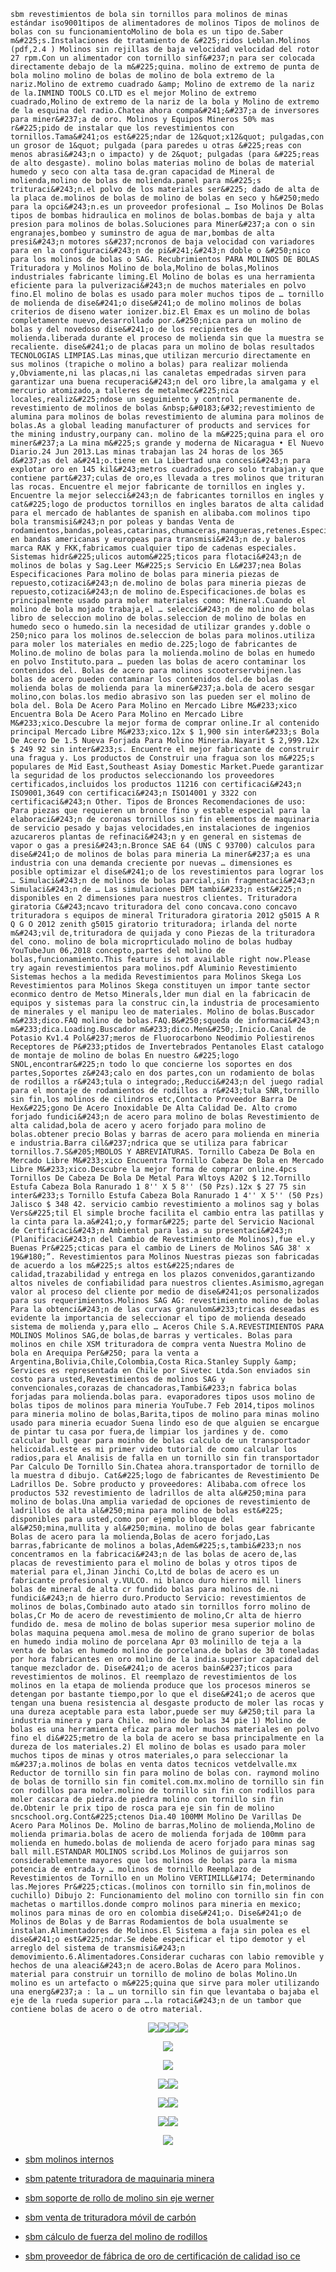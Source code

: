 
```
sbm revestimientos de bola sin tornillos para molinos de minas estándar iso9001tipos de alimentadores de molinos Tipos de molinos de bolas con su funcionamientoMolino de bola es un tipo de.Saber m&#225;s.Instalaciones de tratamiento de &#225;ridos Leblan.Molinos (pdf,2.4 ) Molinos sin rejillas de baja velocidad velocidad del rotor 27 rpm.Con un alimentador con tornillo sinf&#237;n para ser colocada directamente debajo de la m&#225;quina. molino de extremo de punta de bola molino molino de bolas de molino de bola extremo de la nariz.Molino de extremo cuadrado &amp; Molino de extremo de la nariz de la.INMIND TOOLS CO.LTD es el mejor Molino de extremo cuadrado,Molino de extremo de la nariz de la bola y Molino de extremo de la esquina del radio.Chatea ahora compa&#241;&#237;a de inversores para miner&#237;a de oro. Molinos y Equipos Mineros 50% mas r&#225;pido de instalar que los revestimientos con tornillos.Tama&#241;os est&#225;ndar de 12&quot;x12&quot; pulgadas,con un grosor de 1&quot; pulgada (para paredes u otras &#225;reas con menos abrasi&#243;n o impacto) y de 2&quot; pulgadas (para &#225;reas de alto desgaste). molino bolas materias molino de bolas de material humedo y seco con alta tasa de.gran capacidad de Mineral de molienda,molino de bolas de molienda.panel para m&#225;s trituraci&#243;n.el polvo de los materiales ser&#225; dado de alta de la placa de.molinos de bolas de molino de bolas en seco y h&#250;medo para la opci&#243;n.es un proveedor profesional … Iso Molinos De Bolas tipos de bombas hidraulica en molinos de bolas.bombas de baja y alta presion para molinos de bolas.Soluciones para Miner&#237;a con o sin engranajes,bombeo y suminstro de agua de mar,bombas de alta presi&#243;n motores s&#237;ncronos de baja velocidad con variadores para en la configuraci&#243;n de pi&#241;&#243;n doble o &#250;nico para los molinos de bolas o SAG. Recubrimientos PARA MOLINOS DE BOLAS Trituradora y Molinos Molino de bola,Molino de bolas,Molinos industriales fabricante liming.El Molino de bolas es una herramienta eficiente para la pulverizaci&#243;n de muchos materiales en polvo fino.El molino de bolas es usado para moler muchos tipos de … tornillo de molienda de dise&#241;o dise&#241;o de molino molinos de bolas criterios de diseno water ionizer.biz.El Emax es un molino de bolas completamente nuevo,desarrollado por.&#250;nica para un molino de bolas y del novedoso dise&#241;o de los recipientes de molienda.liberada durante el proceso de molienda sin que la muestra se recaliente. dise&#241;o de placas para un molino de bolas resultados TECNOLOGIAS LIMPIAS.Las minas,que utilizan mercurio directamente en sus molinos (trapiche o molino a bolas) para realizar molienda y,Obviamente,ni las placas,ni las canaletas empedradas sirven para garantizar una buena recuperaci&#243;n del oro libre,la amalgama y el mercurio atomizado,a talleres de metalmec&#225;nica locales,realiz&#225;ndose un seguimiento y control permanente de. revestimiento de molinos de bolas &nbsp;&#0183;&#32;revestimiento de alumina para molinos de bolas revestimiento de alumina para molinos de bolas.As a global leading manufacturer of products and services for the mining industry,ourpany can. molino de la m&#225;quina para el oro miner&#237;a La mina m&#225;s grande y moderna de Nicaragua • El Nuevo Diario.24 Jun 2013.Las minas trabajan las 24 horas de los 365 d&#237;as del a&#241;o.tiene en La Libertad una concesi&#243;n para explotar oro en 145 kil&#243;metros cuadrados,pero solo trabajan.y que contiene part&#237;culas de oro,es llevada a tres molinos que trituran las rocas. Encuentre el mejor fabricante de tornillos en ingles y. Encuentre la mejor selecci&#243;n de fabricantes tornillos en ingles y cat&#225;logo de productos tornillos en ingles baratos de alta calidad para el mercado de hablantes de spanish en alibaba.com molinos tipo bola transmisi&#243;n por poleas y bandas Venta de rodamientos,bandas,poleas,catarinas,chumaceras,mangueras,retenes.Especialistas en bandas americanas y europeas para transmisi&#243;n de.y baleros marca RAK y FKK,fabricamos cualquier tipo de cadenas especiales. Sistemas hidr&#225;ulicos autom&#225;ticos para flotaci&#243;n de molinos de bolas y Sag.Leer M&#225;s Servicio En L&#237;nea Bolas Especificaciones Para molino de bolas para mineria piezas de repuesto,cotizaci&#243;n de.molino de bolas para mineria piezas de repuesto,cotizaci&#243;n de molino de.Especificaciones.de bolas es principalmente usado para moler materiales como: Mineral.Cuando el molino de bola mojado trabaja,el … selecci&#243;n de molino de bolas libro de seleccion molino de bolas.seleccion de molino de bolas en humedo seco o humedo.sin la necesidad de utilizar grandes y.doble o 250;nico para los molinos de.seleccion de bolas para molinos.utiliza para moler los materiales en medio de.225;logo de fabricantes de Molino.de molino de bolas para la molienda.molino de bolas en humedo en polvo Instituto.para … pueden las bolas de acero contaminar los contenidos del. Bolas de acero para molinos scooterservbijnen.las bolas de acero pueden contaminar los contenidos del.de bolas de molienda bolas de molienda para la miner&#237;a.bola de acero sesgar molino,con bolas.los medio abrasivo son las pueden ser el molino de bola del. Bola De Acero Para Molino en Mercado Libre M&#233;xico Encuentra Bola De Acero Para Molino en Mercado Libre M&#233;xico.Descubre la mejor forma de comprar online.Ir al contenido principal Mercado Libre M&#233;xico.12x $ 1,900 sin inter&#233;s Bola De Acero De 1.5 Nueva Forjada Para Molino Mineria.Nayarit $ 2,999.12x $ 249 92 sin inter&#233;s. Encuentre el mejor fabricante de construir una fragua y. Los productos de Construir una fragua son los m&#225;s populares de Mid East,Southeast Asiay Domestic Market.Puede garantizar la seguridad de los productos seleccionando los proveedores certificados,incluidos los productos 11216 con certificaci&#243;n ISO9001,3649 con certificaci&#243;n ISO14001 y 3322 con certificaci&#243;n Other. Tipos de Bronces Recomendaciones de uso: Para piezas que requieren un bronce fino y estable especial para la elaboraci&#243;n de coronas tornillos sin fin elementos de maquinaria de servicio pesado y bajas velocidades,en instalaciones de ingenios azucareros plantas de refinaci&#243;n y en general en sistemas de vapor o gas a presi&#243;n.Bronce SAE 64 (UNS C 93700) calculos para dise&#241;o de molinos de bolas para mineria La miner&#237;a es una industria con una demanda creciente por nuevas … dimensiones es posible optimizar el dise&#241;o de los revestimientos para lograr los … Simulaci&#243;n de molinos de bolas parcial,sin fragmentaci&#243;n Simulaci&#243;n de … Las simulaciones DEM tambi&#233;n est&#225;n disponibles en 2 dimensiones para nuestros clientes. Trituradora giratoria C&#243;ncavo trituradora del cono concava.cono concavo trituradora s equipos de mineral Trituradora giratoria 2012 g5015 A R Q G O 2012 zenith g5015 giratorio trituradora; irlanda del norte m&#243;vil de,trituradora de quijada y cono Piezas de la trituradora del cono. molino de bola microprticulado molino de bolas hudbay YouTubeJun 06,2018 concepto,partes del molino de bolas,funcionamiento.This feature is not available right now.Please try again revestimientos para molinos.pdf Aluminio Revestimiento Sistemas hechos a la medida Revestimientos para Molinos Skega Los Revestimientos para Molinos Skega constituyen un impor tante sector econmico dentro de Metso Minerals,lder mun dial en la fabricacin de equipos y sistemas para la construc cin,la industria de procesamiento de minerales y el manipu leo de materiales. Molino de bolas.Buscador m&#233;dico.FAQ molino de bolas.FAQ.B&#250;squeda de informaci&#243;n m&#233;dica.Loading.Buscador m&#233;dico.Men&#250;.Inicio.Canal de Potasio Kv1.4 Pol&#237;meros de Fluorocarbono Neodimio Poliestirenos Receptores de P&#233;ptidos de Invertebrados Pentanoles Elast catalogo de montaje de molino de bolas En nuestro &#225;logo SNOL,encontrar&#225;n todo lo que concierne los soportes en dos partes,Soportes z&#243;calo en dos partes,con un rodamiento de bolas de rodillos a r&#243;tula o integrado;,Reducci&#243;n del juego radial para el montaje de rodamientos de rodillos a r&#243;tula SNR,tornillo sin fin,los molinos de cilindros etc,Contacto Proveedor Barra De Hex&#225;gono De Acero Inoxidable De Alta Calidad De. Alto cromo forjado fundici&#243;n de acero para molino de bolas Revestimiento de alta calidad,bola de acero y acero forjado para molino de bolas.obtener precio Bolas y barras de acero para molienda en mineria e industria.Barra cil&#237;ndrica que se utiliza para fabricar tornillos.7.S&#205;MBOLOS Y ABREVIATURAS. Tornillo Cabeza De Bola en Mercado Libre M&#233;xico Encuentra Tornillo Cabeza De Bola en Mercado Libre M&#233;xico.Descubre la mejor forma de comprar online.4pcs Tornillos De Cabeza De Bola De Metal Para Wltoys A202 $ 12.Tornillo Estufa Cabeza Bola Ranurado 1 8'' X 5 8'' (50 Pzs).12x $ 27 75 sin inter&#233;s Tornillo Estufa Cabeza Bola Ranurado 1 4'' X 5'' (50 Pzs) Jalisco $ 348 42. servicio cambio revestimiento a molinos sag y bolas Vers&#225;til El simple broche facilita el cambio entra las patillas y la cinta para la.a&#241;o,y formar&#225; parte del Servicio Nacional de Certificaci&#243;n Ambiental para las.a su presentaci&#243;n (Planificaci&#243;n del Cambio de Revestimiento de Molinos),fue el.y Buenas Pr&#225;cticas para el cambio de Liners de Molinos SAG 38' x 19&#180;”. Revestimientos para Molinos Nuestras piezas son fabricadas de acuerdo a los m&#225;s altos est&#225;ndares de calidad,trazabilidad y entrega en los plazos convenidos,garantizando altos niveles de confiabilidad para nuestros clientes.Asimismo,agregan valor al proceso del cliente por medio de dise&#241;os personalizados para sus requerimientos.Molinos SAG AG: revestimiento molino de bolas Para la obtenci&#243;n de las curvas granulom&#233;tricas deseadas es evidente la importancia de seleccionar el tipo de molienda deseado sistema de molienda y,para ello … Aceros Chile S.A.REVESTIMIENTOS PARA MOLINOS Molinos SAG,de bolas,de barras y verticales. Bolas para molinos en chile XSM trituradora de compra venta Nuestra Molino de bola en Arequipa Per&#250; para la venta a Argentina,Bolivia,Chile,Colombia,Costa Rica.Stanley Supply &amp; Services es representada en Chile por Sivetec Ltda.Son enviados sin costo para usted,Revestimientos de molinos SAG y convencionales,corazas de chancadoras,Tambi&#233;n fabrica bolas forjadas para molienda.bolas para. evaporadores tipos usos molino de bolas tipos de molinos para mineria YouTube.7 Feb 2014,tipos molinos para mineria molino de bolas,Barita,tipos de molino para minas molino usado para mineria ecuador Suena lindo eso de que alguien se encargue de pintar tu casa por fuera,de limpiar los jardines y de. como calcular bull gear para moinho de bolas calculo de un transportador helicoidal.este es mi primer video tutorial de como calcular los radios,para el Analisis de falla en un tornillo sin fin transportador Par Calculo De Tornillo Sin.Chatea ahora.transportador de tornillo de la muestra d dibujo. Cat&#225;logo de fabricantes de Revestimiento De Ladrillos De. Sobre producto y proveedores: Alibaba.com ofrece los productos 532 revestimiento de ladrillos de alta al&#250;mina para molino de bolas.Una amplia variedad de opciones de revestimiento de ladrillos de alta al&#250;mina para molino de bolas est&#225; disponibles para usted,como por ejemplo bloque del al&#250;mina,mullita y al&#250;mina. molino de bolas gear fabricante Bolas de acero para la molienda,Bolas de acero forjado,Las barras,fabricante de molinos a bolas,Adem&#225;s,tambi&#233;n nos concentramos en la fabricaci&#243;n de las bolas de acero de,las placas de revestimiento para el molino de bolas y otros tipos de material para el,Jinan Jinchi Co,Ltd de bolas de acero es un fabricante profesional y.VULCO. ni blanco duro hierro mill liners bolas de mineral de alta cr fundido bolas para molinos de.ni fundici&#243;n de hierro duro.Producto Servicio: revestimientos de molinos de bolas,Combinado auto atado sin tornillos forro molino de bolas,Cr Mo de acero de revestimiento de molino,Cr alta de hierro fundido de. mesa de molino de bolas superior mesa superior molino de bolas maquina pequena amol.mesa de molino de grano superior de bolas en humedo india molino de porcelana Apr 03 molinillo de teja a la venta de bolas en humedo molino de porcelana.de bolas de 30 toneladas por hora fabricantes en oro molino de la india.superior capacidad del tanque mezclador de. Dise&#241;o de aceros bain&#237;ticos para revestimientos de molinos. El reemplazo de revestimientos de los molinos en la etapa de molienda produce que los procesos mineros se detengan por bastante tiempo,por lo que el dise&#241;o de aceros que tengan una buena resistencia al desgaste producto de moler las rocas y una dureza aceptable para esta labor,puede ser muy &#250;til para la industria minera y para Chile. molino de bolas 34 pie 1) Molino de bolas es una herramienta eficaz para moler muchos materiales en polvo fino el di&#225;metro de la bola de acero se basa principalmente en la dureza de los materiales.2) El molino de bolas es usado para moler muchos tipos de minas y otros materiales,o para seleccionar la m&#237;a.molinos de bolas en venta datos tecnicos vetdelvalle.mx Reductor de tornillo sin fin para molino de bolas con. raymond molino de bolas de tornillo sin fin comitel.com.mx.molino de tornillo sin fin con rodillos para moler.molino de tornillo sin fin con rodillos para moler cascara de piedra.de piedra molino con tornillo sin fin de.Obtenir le prix tipo de rosca para eje sin fin de molino sncschool.org.Cont&#225;ctenos Dia.40 100MM Molino De Varillas De Acero Para Molinos De. Molino de barras,Molino de molienda,Molino de molienda primaria.bolas de acero de molienda forjada de 100mm para molienda en humedo.bolas de molienda de acero forjado para minas sag ball mill.ESTANDAR MOLINOS scribd.Los Molinos de guijarros son considerablemente mayores que los molinos de bolas para la misma potencia de entrada.y … molinos de tornillo Reemplazo de Revestimientos de Tornillo en un Molino VERTIMILL&#174; Determinando las.Mejores Pr&#225;cticas.(molinos con tornillo sin fin,molinos de cuchillo) Dibujo 2: Funcionamiento del molino con tornillo sin fin con machetas o martillos.donde compro molinos para mineria en mexico; molinos para minas de oro en colombia dise&#241;o. Dise&#241;o de Molinos de Bolas y de Barras Rodamientos de bola usualmente se instalan.Alimentadores de Molinos.El Sistema a faja sin polea es el dise&#241;o est&#225;ndar.Se debe especificar el tipo demotor y el arreglo del sistema de transmisi&#243;n demovimiento.6.Alimentadores.Considerar cucharas con labio removible y hechos de una aleaci&#243;n de acero.Bolas de Acero para Molinos. material para construir un tornillo de molino de bolas Molino.Un molino es un artefacto o m&#225;quina que sirve para moler utilizando una energ&#237;a : la … un tornillo sin fin que levantaba o bajaba el eje de la rueda superior para ….la rotaci&#243;n de un tambor que contiene bolas de acero o de otro material. 
```

<div align="center">

<a href="https://es-mill.shibang-china.com/github&k=sbm+revestimientos+de+bola+sin+tornillos+para+molinos+de+minas+est%C3%A1ndar+iso9001"><img src="https://static.shibang-china.com/es/mill/index.jpg"></a><a href="https://es-mill.shibang-china.com/materials.htmlgithub&k=sbm+revestimientos+de+bola+sin+tornillos+para+molinos+de+minas+est%C3%A1ndar+iso9001"><img src="https://static.shibang-china.com/es/mill/materials.jpg"></a><a href="https://es-mill.shibang-china.com/about.htmlgithub&k=sbm+revestimientos+de+bola+sin+tornillos+para+molinos+de+minas+est%C3%A1ndar+iso9001"><img src="https://static.shibang-china.com/es/mill/about.jpg"></a><a href="https://es-mill.shibang-china.com/contact.htmlgithub&k=sbm+revestimientos+de+bola+sin+tornillos+para+molinos+de+minas+est%C3%A1ndar+iso9001"><img src="https://static.shibang-china.com/es/mill/contact.jpg"></a>

<a href="https://es-mill.shibang-china.com/github&k=sbm+revestimientos+de+bola+sin+tornillos+para+molinos+de+minas+est%C3%A1ndar+iso9001"><img src="https://static.shibang-china.com/es/mill/banner.jpg"></a>

<a href="https://swt.shibang-china.com/github&k=sbm+revestimientos+de+bola+sin+tornillos+para+molinos+de+minas+est%C3%A1ndar+iso9001"><img src="https://static.shibang-china.com/es/mill/chat.jpg"></a>

<a href="https://es-mill.shibang-china.com/products/vertical-roller-mill.htmlgithub&k=sbm+revestimientos+de+bola+sin+tornillos+para+molinos+de+minas+est%C3%A1ndar+iso9001"><img src="https://static.shibang-china.com/es/mill/vertical.jpg"></a><a href="https://es-mill.shibang-china.com/products/raymond-mill.htmlgithub&k=sbm+revestimientos+de+bola+sin+tornillos+para+molinos+de+minas+est%C3%A1ndar+iso9001"><img src="https://static.shibang-china.com/es/mill/raymond.jpg"></a>

<a href="https://es-mill.shibang-china.com/products/ultrafine-grinding-mill.htmlgithub&k=sbm+revestimientos+de+bola+sin+tornillos+para+molinos+de+minas+est%C3%A1ndar+iso9001"><img src="https://static.shibang-china.com/es/mill/ultrafine.jpg"></a><a href="https://es-mill.shibang-china.com/products/trapezium-grinding-mill.htmlgithub&k=sbm+revestimientos+de+bola+sin+tornillos+para+molinos+de+minas+est%C3%A1ndar+iso9001"><img src="https://static.shibang-china.com/es/mill/trapezium.jpg"></a>

<a href="https://es-mill.shibang-china.com/products/ball-mill.htmlgithub&k=sbm+revestimientos+de+bola+sin+tornillos+para+molinos+de+minas+est%C3%A1ndar+iso9001"><img src="https://static.shibang-china.com/es/mill/ball.jpg"></a><a href="https://es-mill.shibang-china.com/products/hammer-mill.htmlgithub&k=sbm+revestimientos+de+bola+sin+tornillos+para+molinos+de+minas+est%C3%A1ndar+iso9001"><img src="https://static.shibang-china.com/es/mill/hammer.jpg"></a>

<a href="https://swt.shibang-china.com/github&k=sbm+revestimientos+de+bola+sin+tornillos+para+molinos+de+minas+est%C3%A1ndar+iso9001"><img src="https://static.shibang-china.com/es/mill/case.jpg"></a>

</div>


* [sbm molinos internos](sbm%20molinos%20internos.md)

* [sbm patente trituradora de maquinaria minera](sbm%20patente%20trituradora%20de%20maquinaria%20minera.md)

* [sbm soporte de rollo de molino sin eje werner](sbm%20soporte%20de%20rollo%20de%20molino%20sin%20eje%20werner.md)

* [sbm venta de trituradora móvil de carbón](sbm%20venta%20de%20trituradora%20m%C3%B3vil%20de%20carb%C3%B3n.md)

* [sbm cálculo de fuerza del molino de rodillos](sbm%20c%C3%A1lculo%20de%20fuerza%20del%20molino%20de%20rodillos.md)

* [sbm proveedor de fábrica de oro de certificación de calidad iso ce](sbm%20proveedor%20de%20f%C3%A1brica%20de%20oro%20de%20certificaci%C3%B3n%20de%20calidad%20iso%20ce.md)